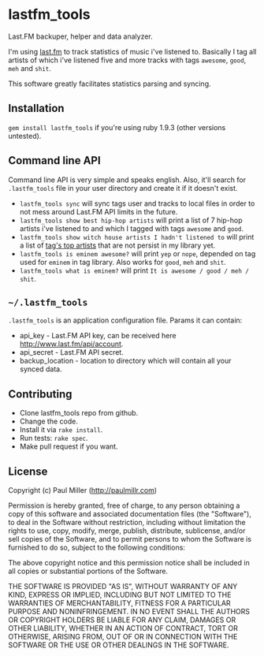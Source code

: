 # lastfm_tools
Last.FM backuper, helper and data analyzer.

I'm using [last.fm](http://last.fm) to track statistics of
music i've listened to. Basically I tag all artists of which i've listened five
and more tracks with tags `awesome`, `good`, `meh` and `shit`.

This software greatly facilitates statistics parsing and syncing.

## Installation
`gem install lastfm_tools` if you're using ruby 1.9.3 (other versions untested).

## Command line API
Command line API is very simple and speaks english. Also, it'll search for
`.lastfm_tools` file in your user directory and create it if it doesn't exist.

* `lastfm_tools sync` will sync tags user and tracks to local files in
order to not mess around Last.FM API limits in the future.
* `lastfm_tools show best hip-hop artists` will print a list of 7 hip-hop
artists i've listened to and which I tagged with tags `awesome` and `good`.
* `lastfm_tools show witch house artists I hadn't listened to` will print a
list of [tag's top artists](http://www.last.fm/tag/witch%20house/artists)
that are not persist in my library yet.
* `lastfm_tools is eminem awesome?` will print `yep` or
`nope`, depended on tag used for `eminem` in tag library. Also works for
`good`, `meh` and `shit`.
* `lastfm_tools what is eminem?` will print `It is awesome / good / meh / shit`.

## `~/.lastfm_tools`
`.lastfm_tools` is an application configuration file. Params it can contain:

* api_key - Last.FM API key, can be received here http://www.last.fm/api/account.
* api_secret - Last.FM API secret.
* backup_location - location to directory which will contain all your synced
data.

## Contributing
* Clone lastfm_tools repo from github.
* Change the code.
* Install it via `rake install`.
* Run tests: `rake spec`.
* Make pull request if you want.

## License
Copyright (c) Paul Miller (http://paulmillr.com)

Permission is hereby granted, free of charge, to any person obtaining a copy
of this software and associated documentation files (the "Software"), to deal
in the Software without restriction, including without limitation the rights
to use, copy, modify, merge, publish, distribute, sublicense, and/or sell
copies of the Software, and to permit persons to whom the Software is
furnished to do so, subject to the following conditions:
 
The above copyright notice and this permission notice shall be included in
all copies or substantial portions of the Software.
 
THE SOFTWARE IS PROVIDED "AS IS", WITHOUT WARRANTY OF ANY KIND, EXPRESS OR
IMPLIED, INCLUDING BUT NOT LIMITED TO THE WARRANTIES OF MERCHANTABILITY,
FITNESS FOR A PARTICULAR PURPOSE AND NONINFRINGEMENT. IN NO EVENT SHALL THE
AUTHORS OR COPYRIGHT HOLDERS BE LIABLE FOR ANY CLAIM, DAMAGES OR OTHER
LIABILITY, WHETHER IN AN ACTION OF CONTRACT, TORT OR OTHERWISE, ARISING FROM,
OUT OF OR IN CONNECTION WITH THE SOFTWARE OR THE USE OR OTHER DEALINGS IN
THE SOFTWARE.